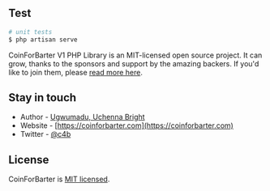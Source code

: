 ## Test

```bash
# unit tests
$ php artisan serve
```

CoinForBarter V1 PHP Library is an MIT-licensed open source project. It can grow, thanks to the sponsors and support by the amazing backers. If you'd like to join them, please [read more here](https://documentation.coinforbarter.com/community).

## Stay in touch

- Author - [Ugwumadu, Uchenna Bright](https://www.linkedin.com/in/josebright)
- Website - [https://coinforbarter.com](https://coinforbarter.com)
- Twitter - [@c4b](https://twitter.com/c4b)

## License

CoinForBarter is [MIT licensed](LICENSE).